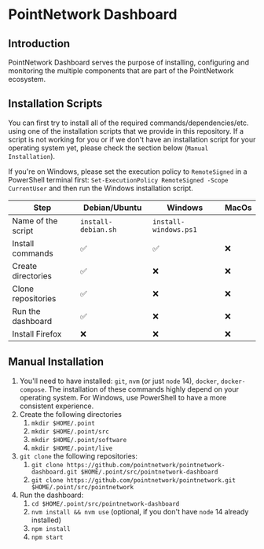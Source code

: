 # PointNetwork Dashboard

## Introduction

PointNetwork Dashboard serves the purpose of installing, configuring
and monitoring the multiple components that are part of the
PointNetwork ecosystem.

## Installation Scripts

You can first try to install all of the required
commands/dependencies/etc. using one of the installation scripts that
we provide in this repository. If a script is not working for you or
if we don't have an installation script for your operating system yet,
please check the section below (`Manual Installation`).

If you're on Windows, please set the execution policy to
`RemoteSigned` in a PowerShell terminal first: `Set-ExecutionPolicy
RemoteSigned -Scope CurrentUser` and then run the Windows installation
script.

| Step               | Debian/Ubuntu       | Windows               | MacOs    |
|--------------------|---------------------|-----------------------|----------|
| Name of the script | `install-debian.sh` | `install-windows.ps1` |          |
| Install commands   | &#9989;             | &#9989;               | &#10060; |
| Create directories | &#9989;             | &#10060;              | &#10060; |
| Clone repositories | &#9989;             | &#10060;              | &#10060; |
| Run the dashboard  | &#9989;             | &#10060;              | &#10060; |
| Install Firefox    | &#10060;            | &#10060;              | &#10060; |

## Manual Installation

1. You'll need to have installed: `git`, `nvm` (or just `node` 14),
   `docker`, `docker-compose`. The installation of these commands
   highly depend on your operating system. For Windows, use PowerShell
   to have a more consistent experience.
1. Create the following directories
   1. `mkdir $HOME/.point`
   1. `mkdir $HOME/.point/src`
   1. `mkdir $HOME/.point/software`
   1. `mkdir $HOME/.point/live`
1. `git clone` the following repositories:
   1. `git clone https://github.com/pointnetwork/pointnetwork-dashboard.git $HOME/.point/src/pointnetwork-dashboard`
   1. `git clone https://github.com/pointnetwork/pointnetwork.git $HOME/.point/src/pointnetwork`
1. Run the dashboard:
   1. `cd $HOME/.point/src/pointnetwork-dashboard`
   1. `nvm install && nvm use` (optional, if you don't have `node` 14 already installed)
   1. `npm install`
   1. `npm start`
